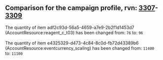 ## Comparison for the campaign profile, rvn: [3307](https://github.com/PRO100KatYT/FortniteProfileRevisions/tree/main/profiles/campaign/3307%20campaign.json)-[3309](https://github.com/PRO100KatYT/FortniteProfileRevisions/tree/main/profiles/campaign/3309%20campaign.json)

The quantity of item adf2c93d-56a5-4659-a7e9-2b2f1d1453d7 (AccountResource:reagent_c_t03) has been changed from: `76` to: `96`
<br><br>
The quantity of item e4325329-d473-4c84-8c0d-fb72d43389b6 (AccountResource:eventcurrency_scaling) has been changed from: `11400` to: `11100`
<br><br>
